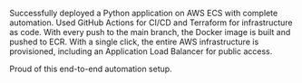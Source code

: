 Successfully deployed a Python application on AWS ECS with complete automation.
Used GitHub Actions for CI/CD and Terraform for infrastructure as code.
With every push to the main branch, the Docker image is built and pushed to ECR.
With a single click, the entire AWS infrastructure is provisioned, including an Application Load Balancer for public access.

Proud of this end-to-end automation setup.
